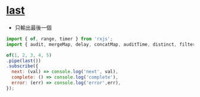 # [last](https://rxjs.dev/api/operators/last)

- 只輸出最後一個 

```js
import { of, range, timer } from 'rxjs';
import { audit, mergeMap, delay, concatMap, auditTime, distinct, filter, find, first, ignoreElements, last } from 'rxjs/operators';

of(1, 2, 3, 4, 5)
.pipe(last())
.subscribe({
  next: (val) => console.log('next', val),
  complete: () => console.log('complete'),
  error: (err) => console.log('error',err),
});
```